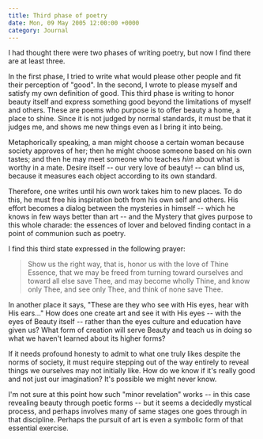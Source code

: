 ```yaml
---
title: Third phase of poetry
date: Mon, 09 May 2005 12:00:00 +0000
category: Journal
---
```


I had thought there were two phases of writing poetry, but now I find
there are at least three.

In the first phase, I tried to write what would please other people and
fit their perception of "good".  In the second, I wrote to please myself
and satisfy my own definition of good.  This third phase is writing to
honor beauty itself and express something good beyond the limitations of
myself and others.  These are poems who purpose is to offer beauty a
home, a place to shine.  Since it is not judged by normal standards, it
must be that it judges me, and shows me new things even as I bring it
into being.

Metaphorically speaking, a man might choose a certain woman because
society approves of her; then he might choose someone based on his own
tastes; and then he may meet someone who teaches *him* about what is
worthy in a mate.  Desire itself -- our very love of beauty! -- can
blind us, because it measures each object according to its own standard.

Therefore, one writes until his own work takes him to new places.  To do
this, he must free his inspiration both from his own self and others.
His effort becomes a dialog between the mysteries in himself -- which he
knows in few ways better than art -- and the Mystery that gives purpose
to this whole charade: the essences of lover and beloved finding contact
in a point of communion such as poetry.

I find this third state expressed in the following prayer:

> Show us the right way, that is, honor us with the love of Thine
> Essence, that we may be freed from turning toward ourselves and toward
> all else save Thee, and may become wholly Thine, and know only Thee,
> and see only Thee, and think of none save Thee.

In another place it says, "These are they who see with His eyes, hear
with His ears..."  How does one create art and see it with His eyes --
with the eyes of Beauty itself -- rather than the eyes culture and
education have given us?  What form of creation will serve Beauty and
teach us in doing so what we haven't learned about its higher forms?

If it needs profound honesty to admit to what one truly likes despite
the norms of society, it must require stepping out of the way entirely
to reveal things we ourselves may not initially like.  How do we know if
it's really good and not just our imagination?  It's possible we might
never know.

I'm not sure at this point how such "minor revelation" works -- in this
case revealing beauty through poetic forms -- but it seems a decidedly
mystical process, and perhaps involves many of same stages one goes
through in that discipline.  Perhaps the pursuit of art is even a
symbolic form of that essential exercise.



